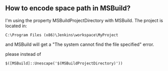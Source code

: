 How to encode space path in MSBuild?
---

I'm using the property MSBuildProjectDirectory with MSBuild.
The project is located in:

	C:\Program Files (x86)\Jenkins\workspace\MyProject


and MSBuild will get a "The system cannot find the file specified" error.

please instead of

	$([MSBuild]::Unescape('$(MSBuildProjectDirectory)'))